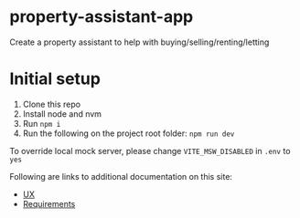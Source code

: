 # property-assistant-app
Create a property assistant to help with buying/selling/renting/letting


# Initial setup
1. Clone this repo
2. Install node and nvm
3. Run `npm i`
4. Run the following on the project root folder: `npm run dev`

To override local mock server, please change `VITE_MSW_DISABLED` in `.env` to `yes`

Following are links to additional documentation on this site:
- [UX](/docs/UX.md)
- [Requirements](/docs/Requirements.md])
